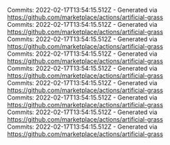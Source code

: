 Commits: 2022-02-17T13:54:15.512Z - Generated via https://github.com/marketplace/actions/artificial-grass
<br>
Commits: 2022-02-17T13:54:15.512Z - Generated via https://github.com/marketplace/actions/artificial-grass
<br>
Commits: 2022-02-17T13:54:15.512Z - Generated via https://github.com/marketplace/actions/artificial-grass
<br>
Commits: 2022-02-17T13:54:15.512Z - Generated via https://github.com/marketplace/actions/artificial-grass
<br>
Commits: 2022-02-17T13:54:15.512Z - Generated via https://github.com/marketplace/actions/artificial-grass
<br>
Commits: 2022-02-17T13:54:15.512Z - Generated via https://github.com/marketplace/actions/artificial-grass
<br>
Commits: 2022-02-17T13:54:15.512Z - Generated via https://github.com/marketplace/actions/artificial-grass
<br>
Commits: 2022-02-17T13:54:15.512Z - Generated via https://github.com/marketplace/actions/artificial-grass
<br>
Commits: 2022-02-17T13:54:15.512Z - Generated via https://github.com/marketplace/actions/artificial-grass
<br>
